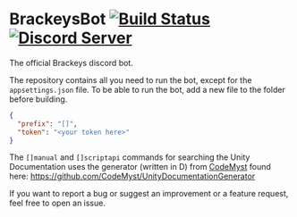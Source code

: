# BrackeysBot [![Build Status](https://travis-ci.com/YilianSource/brackeys-bot.svg?branch=master)](https://travis-ci.com/YilianSource/brackeys-bot) [![Discord Server](https://discordapp.com/api/guilds/243005537342586880/widget.png)](https://discord.gg/brackeys)

The official Brackeys discord bot.

The repository contains all you need to run the bot, except for the `appsettings.json` file.
To be able to run the bot, add a new file to the folder before building.

```json
{
  "prefix": "[]",
  "token": "<your token here>"
}
```

The `[]manual` and `[]scriptapi` commands for searching the Unity Documentation uses the generator (written in D) from [CodeMyst](https://github.com/CodeMyst) found here: https://github.com/CodeMyst/UnityDocumentationGenerator

If you want to report a bug or suggest an improvement or a feature request, feel free to open an issue.
